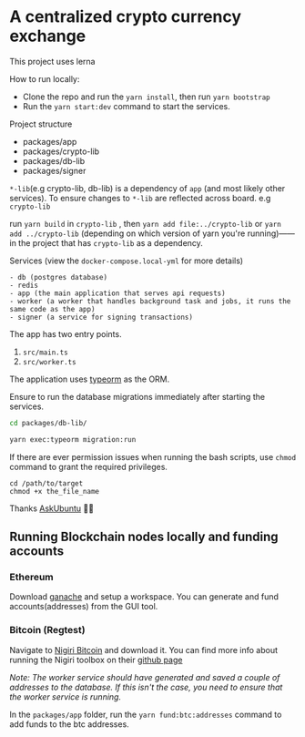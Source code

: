 # A centralized crypto currency exchange

This project uses lerna

How to run locally:

- Clone the repo and run the `yarn install`, then run `yarn bootstrap`
- Run the `yarn start:dev` command to start the services.

Project structure

- packages/app
- packages/crypto-lib
- packages/db-lib
- packages/signer

`*-lib`(e.g crypto-lib, db-lib) is a dependency of `app` (and most likely other services). To ensure changes to `*-lib` are reflected across board. e.g `crypto-lib`

run `yarn build` in `crypto-lib` , then `yarn add file:../crypto-lib` or `yarn add ../crypto-lib` (depending on which version of yarn you're running)—— in the project that has `crypto-lib` as a dependency.

Services (view the `docker-compose.local-yml` for more details)

    - db (postgres database)
    - redis
    - app (the main application that serves api requests)
    - worker (a worker that handles background task and jobs, it runs the same code as the app)
    - signer (a service for signing transactions)

The app has two entry points.

1. `src/main.ts`
2. `src/worker.ts`

The application uses [typeorm](https://www.npmjs.com/package/typeorm/v/0.2.45) as the ORM.

Ensure to run the database migrations immediately after starting the services.

```sh
cd packages/db-lib/

yarn exec:typeorm migration:run
```

If there are ever permission issues when running the bash scripts, use `chmod` command to grant the required privileges.

```
cd /path/to/target
chmod +x the_file_name
```

Thanks [AskUbuntu](https://askubuntu.com/questions/409025/permission-denied-when-running-sh-scripts) 🚀🚀

## Running Blockchain nodes locally and funding accounts

### Ethereum

Download [ganache](https://trufflesuite.com/ganache/) and setup a workspace.
You can generate and fund accounts(addresses) from the GUI tool.

### Bitcoin (Regtest)

Navigate to [Nigiri Bitcoin](https://nigiri.vulpem.com/) and download it.
You can find more info about running the Nigiri toolbox on their [github page](https://github.com/vulpemventures/nigiri)

_Note: The worker service should have generated and saved a couple of addresses to the database. If this isn't the case, you need to ensure that the worker service is running._

In the `packages/app` folder, run the `yarn fund:btc:addresses` command to add funds to the btc addresses.
